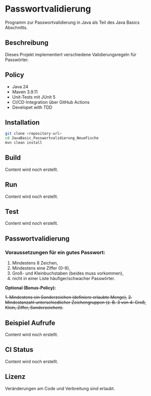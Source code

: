 # Passwortvalidierung

Programm zur Passwortvalidierung in Java als Teil des Java Basics Abschnitts.

## Beschreibung

Dieses Projekt implementiert verschiedene Validierungsregeln für Passwörter.

## Policy

- Java 24
- Maven 3.9.11
- Unit-Tests mit JUnit 5
- CI/CD-Integration über GitHub Actions
- Developet with TDD

## Installation

```bash
git clone <repository-url>
cd JavaBasic_Passwortvalidierung_NeueFische
mvn clean install
```

## Build 
Content wird noch erstellt.

## Run 
Content wird noch erstellt.

## Test
Content wird noch erstellt.

## Passwortvalidierung
### Voraussetzungen für ein gutes Passwort:
1. Mindestens 8 Zeichen,
2. Mindestens eine Ziffer (0–9), 
3. Groß- und Kleinbuchstaben (beides muss vorkommen), 
4. nicht in einer Liste häufiger/schwacher Passwörter.

**Optional (Bonus-Policy):**

~~1. Mindestens ein Sonderzeichen (definiere erlaubte Menge),~~ 
~~2. Mindestanzahl unterschiedlicher Zeichengruppen (z. B. 3 von 4: Groß, Klein, Ziffer, Sonderzeichen).~~


## Beispiel Aufrufe
Content wird noch erstellt.

## CI Status
Content wird noch erstellt.

## Lizenz
Veränderungen am Code und Verbreitung sind erlaubt.
